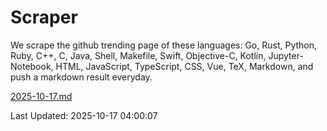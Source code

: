 # Scraper

We scrape the github trending page of these languages: Go, Rust, Python, Ruby, C++, C, Java, Shell, Makefile, Swift, Objective-C, Kotlin, Jupyter-Notebook, HTML, JavaScript, TypeScript, CSS, Vue, TeX, Markdown, and push a markdown result everyday.

[2025-10-17.md](https://github.com/yangwenmai/github-trending-backup/blob/master/2025-10-17.md)

Last Updated: 2025-10-17 04:00:07